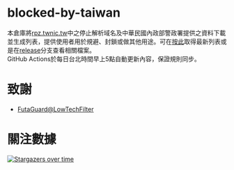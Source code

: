 # blocked-by-taiwan
本倉庫將[rpz.twnic.tw](https://rpz.twnic.tw/e.html)中之停止解析域名及中華民國內政部警政署提供之資料下載並生成列表，提供使用者用於規避、封鎖或做其他用途。可在[按此](https://raw.githubusercontent.com/rootmelo92118/blocked-by-taiwan/release/blockedbytaiwan.txt)取得最新列表或是在[release](https://github.com/rootmelo92118/blocked-by-taiwan/tree/release)分支查看相關檔案。
<br>GitHub Actions於每日台北時間早上5點自動更新內容，保證規則同步。

# 致謝
- [FutaGuard@LowTechFilter](https://github.com/FutaGuard/LowTechFilter)
# 關注數據
[![Stargazers over time](https://starchart.cc/rootmelo92118/blocked-by-taiwan.svg)](https://starchart.cc/rootmelo92118/blocked-by-taiwanblocked-by-taiwan)
